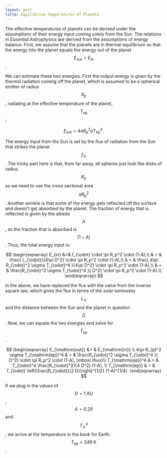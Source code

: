 ```yaml
---
layout: post
title: Equilibrium Temperatures of Planets
---
```


The effective temperatures of planets can be derived under the assumptions of their energy input coming solely from the Sun.  The relations in _Essential Astrophysics_ are derived from the assumptions of energy balance.  First, we assume that the planets are in thermal equilibrium so that the energy into the planet equals the energy out of the planet $$E_{\mathrm{out}}=E_{\mathrm{in}}$$.

We can estimate these two energies.  First the output energy is given by the thermal radiation coming off the planet, which is assumed to be a spherical emitter of radius $$R_{p}$$, radiating at the effective temperature of the planet, $$T_{\mathrm{ep}}$$:

$$
E_{\mathrm{out}} = 4\pi R_{p}^2 \sigma T_{\mathrm{ep}}^4.
$$

The energy input from the Sun is set by the flux of radiation from the Sun that strikes the planet $$f_\odot$$.  The tricky part here is that, from far away, all spheres just look like disks of radius $$R_p$$ so we need to use the cross sectional area $$\pi R_{p}^2$$.  Another wrinkle is that some of the energy gets reflected off the surface and doesn't get absorbed by the planet.  The fraction of energy that is reflected is given by the albedo $$A$$, so the fraction that is absorbed is $$(1-A)$$.  Thus, the total energy input is:

$$
\begin{eqnarray}
E_{in} &=& f_{\odot} \cdot \pi R_p^2 \cdot (1-A),\\
& = & \frac{ L_{\odot}}{4\pi D^2}  \cdot \pi R_p^2 \cdot (1-A),\\
& = & \frac{ 4\pi R_{\odot}^2 \sigma T_{\odot}^4 }{4\pi D^2}  \cdot \pi R_p^2 \cdot (1-A),\\
& = & \frac{R_{\odot}^2 \sigma T_{\odot}^4 }{ D^2}  \cdot \pi R_p^2 \cdot (1-A).\\
\end{eqnarray}
$$

In the above, we have replaced the flux with the value from the inverse square law, which gives the flux in terms of the solar luminosity $$L_{\odot}$$ and the distance between the Sun and the planet in question $$D$$.  Now, we can equate the two energies and solve for $$T_{\mathrm{ep}}$$.  

$$
\begin{eqnarray}
E_{\mathrm{out}} &= & E_{\mathrm{in}} \\
4\pi R_{p}^2 \sigma T_{\mathrm{ep}}^4 & = & \frac{R_{\odot}^2 \sigma T_{\odot}^4 }{ D^2}  \cdot \pi R_p^2 \cdot (1-A), \mbox{ thus}\\
T_{\mathrm{ep}}^4 & = & T_{\odot}^4 \frac{R_{\odot}^2}{4 D^2} (1-A), \\
T_{\mathrm{ep}} & = & T_{\odot} \left(\frac{R_{\odot}}{2 D}\right)^{1/2} (1-A)^{1/4}.
\end{eqnarray}
$$

If we plug in the values of $$D=1\mbox{ AU}$$, $$A=0.29$$ and $$T_{\odot}^4$$, we arrive at the temperature in the book for Earth: $$T_{\mathrm{ep}}=249\mbox{ K}$$.  
